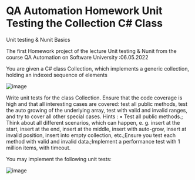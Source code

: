 # QA Automation Homework  Unit Testing the Collection C# Class
Unit testing &amp; Nunit Basics

The first Homework project of the lecture Unit testing & Nunit from the course QA Automation on Software University   :06.05.2022 


You are given a C# class Collection<T>, which implements a generic collection, holding an indexed sequence of elements
 
  ![image](https://user-images.githubusercontent.com/101709956/167027841-e35fd95b-6242-4eb0-aa03-b2f569f791e1.png)
  
Write unit tests for the class Collection<T>. Ensure that the code coverage is high and that all interesting cases are covered: test all public methods, test the auto growing of the underlying array, test with valid and invalid ranges, and try to cover all other special cases.
Hints :
•	Test all public methods.;	Think about all different scenarios, which can happen, e. g. insert at the start, insert at the end, insert at the middle, insert with auto-grow, insert at invalid position, insert into empty collection, etc.;Ensure you test each method with valid and invalid data.;Implement a performance test with 1 million items, with timeout.

 You may implement the following unit tests:
 
 ![image](https://user-images.githubusercontent.com/101709956/167028376-0b24970b-f0d5-423b-8a46-4321b9db91a5.png)
